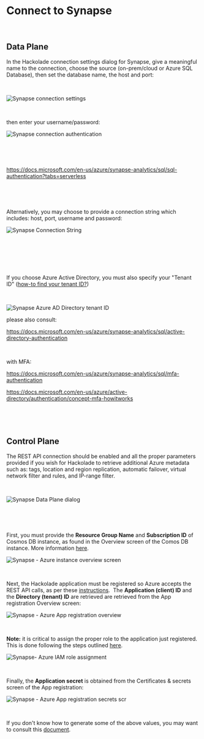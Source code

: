 # Connect to Synapse

&nbsp;

## Data Plane

In the Hackolade connection settings dialog for Synapse, give a meaningful name to the connection, choose the source (on-prem/cloud or Azure SQL Database), then set the database name, the host and port:

&nbsp;

![Synapse connection settings](<lib/Synapse connection settings.png>)

&nbsp;

then enter your username/password:

![Synapse connection authentication](<lib/Synapse connection authentication.png>)

&nbsp;

&nbsp;

https://docs.microsoft.com/en-us/azure/synapse-analytics/sql/sql-authentication?tabs=serverless

&nbsp;

&nbsp;

Alternatively, you may choose to provide a connection string which includes: host, port, username and password:

![Synapse Connection String](<lib/Synapse Connection String.png>)

&nbsp;

&nbsp;

&nbsp;

If you choose Azure Active Directory, you must also specify your "Tenant ID" ([how-to find your tenant ID?](<https://docs.microsoft.com/en-us/azure/active-directory/fundamentals/active-directory-how-to-find-tenant> "target=\"\_blank\""))&nbsp;

&nbsp;

![Synapse Azure AD Directory tenant ID](<lib/Synapse Azure AD Directory tenant ID.png>)

please also consult:

https://docs.microsoft.com/en-us/azure/synapse-analytics/sql/active-directory-authentication

&nbsp;

with MFA:

https://docs.microsoft.com/en-us/azure/synapse-analytics/sql/mfa-authentication

https://docs.microsoft.com/en-us/azure/active-directory/authentication/concept-mfa-howitworks

&nbsp;

&nbsp;

## Control Plane

The REST API connection should be enabled and all the proper parameters provided if you wish for Hackolade to retrieve additional Azure metadata such as: tags, location and region replication, automatic failover, virtual network filter and rules, and IP-range filter.&nbsp;

&nbsp;

![Synapse Data Plane dialog](<lib/CosmosDB Data Plane dialog.png>)

&nbsp;

&nbsp;

First, you must provide the **Resource Group Name** and **Subscription ID** of Cosmos DB instance, as found in the Overview screen of the Comos DB instance. More information [here](<https://docs.microsoft.com/en-us/azure/cosmos-db/how-to-manage-database-account#create-an-account> "target=\"\_blank\"").

![Synapse - Azure instance overview screen](<lib/CosmosDB - Azure instance overview screen.png>)

&nbsp;

Next, the Hackolade application must be registered so Azure accepts the REST API calls, as per these [instructions](<https://docs.microsoft.com/en-us/azure/active-directory/develop/howto-create-service-principal-portal> "target=\"\_blank\"").&nbsp; The **Application (client) ID** and the **Directory (tenant) ID** are retrieved are retrieved from the App registration Overview screen:

![Synapse - Azure App registration overview](<lib/CosmosDB - Azure App registration overview.png>)

&nbsp;

**Note:** it is critical to assign the proper role to the application just registered.&nbsp; This is done following the steps outlined [here](<https://docs.microsoft.com/en-us/azure/role-based-access-control/role-assignments-portal> "target=\"\_blank\"").&nbsp;

![Synapse- Azure IAM role assignment](<lib/CosmosDB - Azure IAM role assignment.png>)

&nbsp;

Finally, the **Application secret** is obtained from the Certificates \& secrets screen of the App registration:&nbsp;

![Synapse - Azure App registration secrets scr](<lib/CosmosDB - Azure App registration secrets scr.png>)

&nbsp;

If you don't know how to generate some of the above values, you may want to consult this [document](<https://github.com/Azure/azure-libraries-for-net/blob/master/AUTH.md> "target=\"\_blank\"").

&nbsp;

&nbsp;

